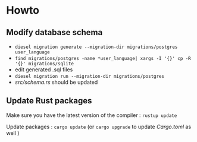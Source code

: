 # Howto

## Modify database schema

* `diesel migration generate --migration-dir migrations/postgres user_language`
* `find migrations/postgres -name *user_language| xargs -I '{}' cp -R '{}' migrations/sqlite`
* edit generated .sql files
* `diesel migration run --migration-dir migrations/postgres`
* _src/schema.rs_ should be updated

## Update Rust packages

Make sure you have the latest version of the compiler : `rustup update`

Update packages : `cargo update` (or `cargo upgrade` to update _Cargo.toml_ as well )
